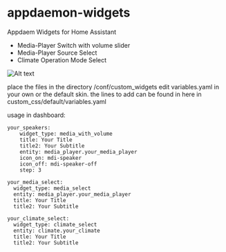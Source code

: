 # appdaemon-widgets
Appdaem Widgets for Home Assistant

- Media-Player Switch with volume slider
- Media-Player Source Select
- Climate Operation Mode Select

![Alt text](widgets_samples.jpg)

place the files in the directory /conf/custom_widgets
edit variables.yaml in your own or the default skin.
the lines to add can be found in here in custom_css/default/variables.yaml

usage in dashboard:

```
your_speakers:
    widget_type: media_with_volume
    title: Your Title
    title2: Your Subtitle
    entity: media_player.your_media_player
    icon_on: mdi-speaker
    icon_off: mdi-speaker-off
    step: 3
    
your_media_select:
  widget_type: media_select
  entity: media_player.your_media_player
  title: Your Title
  title2: Your Subtitle
  
your_climate_select:
  widget_type: climate_select
  entity: climate.your_climate
  title: Your Title
  title2: Your Subtitle
